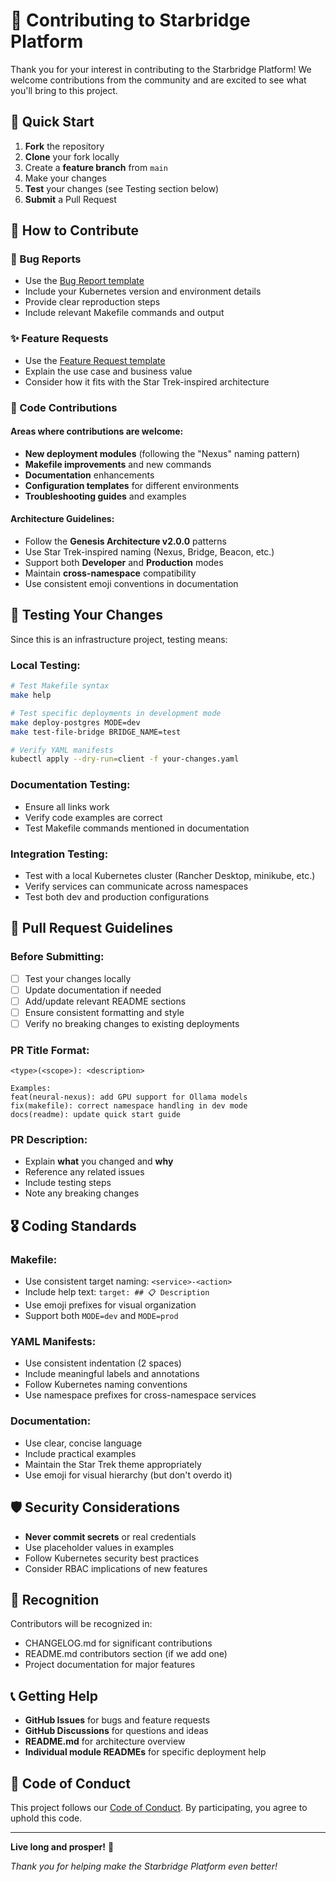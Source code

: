 # 🤝 Contributing to Starbridge Platform

Thank you for your interest in contributing to the Starbridge Platform! We welcome contributions from the community and are excited to see what you'll bring to this project.

## 🚀 Quick Start

1. **Fork** the repository
2. **Clone** your fork locally
3. Create a **feature branch** from `main`
4. Make your changes
5. **Test** your changes (see Testing section below)
6. **Submit** a Pull Request

## 🎯 How to Contribute

### 🐛 Bug Reports
- Use the [Bug Report template](.github/ISSUE_TEMPLATE/bug_report.md)
- Include your Kubernetes version and environment details
- Provide clear reproduction steps
- Include relevant Makefile commands and output

### ✨ Feature Requests
- Use the [Feature Request template](.github/ISSUE_TEMPLATE/feature_request.md)
- Explain the use case and business value
- Consider how it fits with the Star Trek-inspired architecture

### 🔧 Code Contributions

#### **Areas where contributions are welcome:**
- **New deployment modules** (following the "Nexus" naming pattern)
- **Makefile improvements** and new commands
- **Documentation** enhancements
- **Configuration templates** for different environments
- **Troubleshooting guides** and examples

#### **Architecture Guidelines:**
- Follow the **Genesis Architecture v2.0.0** patterns
- Use Star Trek-inspired naming (Nexus, Bridge, Beacon, etc.)
- Support both **Developer** and **Production** modes
- Maintain **cross-namespace** compatibility
- Use consistent emoji conventions in documentation

## 🧪 Testing Your Changes

Since this is an infrastructure project, testing means:

### **Local Testing:**
```bash
# Test Makefile syntax
make help

# Test specific deployments in development mode
make deploy-postgres MODE=dev
make test-file-bridge BRIDGE_NAME=test

# Verify YAML manifests
kubectl apply --dry-run=client -f your-changes.yaml
```

### **Documentation Testing:**
- Ensure all links work
- Verify code examples are correct
- Test Makefile commands mentioned in documentation

### **Integration Testing:**
- Test with a local Kubernetes cluster (Rancher Desktop, minikube, etc.)
- Verify services can communicate across namespaces
- Test both dev and production configurations

## 📝 Pull Request Guidelines

### **Before Submitting:**
- [ ] Test your changes locally
- [ ] Update documentation if needed
- [ ] Add/update relevant README sections
- [ ] Ensure consistent formatting and style
- [ ] Verify no breaking changes to existing deployments

### **PR Title Format:**
```
<type>(<scope>): <description>

Examples:
feat(neural-nexus): add GPU support for Ollama models
fix(makefile): correct namespace handling in dev mode
docs(readme): update quick start guide
```

### **PR Description:**
- Explain **what** you changed and **why**
- Reference any related issues
- Include testing steps
- Note any breaking changes

## 🎖️ Coding Standards

### **Makefile:**
- Use consistent target naming: `<service>-<action>`
- Include help text: `target: ## 📋 Description`
- Use emoji prefixes for visual organization
- Support both `MODE=dev` and `MODE=prod`

### **YAML Manifests:**
- Use consistent indentation (2 spaces)
- Include meaningful labels and annotations
- Follow Kubernetes naming conventions
- Use namespace prefixes for cross-namespace services

### **Documentation:**
- Use clear, concise language
- Include practical examples
- Maintain the Star Trek theme appropriately
- Use emoji for visual hierarchy (but don't overdo it)

## 🛡️ Security Considerations

- **Never commit secrets** or real credentials
- Use placeholder values in examples
- Follow Kubernetes security best practices
- Consider RBAC implications of new features

## 🌟 Recognition

Contributors will be recognized in:
- CHANGELOG.md for significant contributions
- README.md contributors section (if we add one)
- Project documentation for major features

## 📞 Getting Help

- **GitHub Issues** for bugs and feature requests
- **GitHub Discussions** for questions and ideas
- **README.md** for architecture overview
- **Individual module READMEs** for specific deployment help

## 🖖 Code of Conduct

This project follows our [Code of Conduct](CODE_OF_CONDUCT.md). By participating, you agree to uphold this code.

---

**Live long and prosper!** 🚀

*Thank you for helping make the Starbridge Platform even better!*